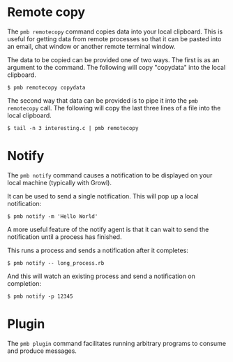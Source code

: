 # Remote copy

The `pmb remotecopy` command copies data into your local clipboard.  This is useful for getting data from remote processes so that it can be pasted into an email, chat window or another remote terminal window.

The data to be copied can be provided one of two ways.  The first is as an argument to the command.  The following will copy "copydata" into the local clipboard.

```
$ pmb remotecopy copydata
```

The second way that data can be provided is to pipe it into the `pmb remotecopy` call.  The following will copy the last three lines of a file into the local clipboard.

```
$ tail -n 3 interesting.c | pmb remotecopy
```

# Notify

The `pmb notify` command causes a notification to be displayed on your local machine (typically with Growl).

It can be used to send a single notification.  This will pop up a local notification:

```
$ pmb notify -m 'Hello World'
```

A more useful feature of the notify agent is that it can wait to send the notification until a process has finished.

This runs a process and sends a notification after it completes:

```
$ pmb notify -- long_process.rb
```

And this will watch an existing process and send a notification on completion:

```
$ pmb notify -p 12345
```

# Plugin

The `pmb plugin` command facilitates running arbitrary programs to consume and produce messages.

